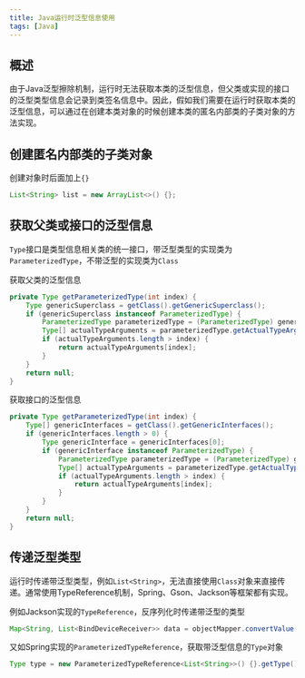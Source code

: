 ```yaml
---
title: Java运行时泛型信息使用
tags: [Java]
---
```


## 概述

由于Java泛型擦除机制，运行时无法获取本类的泛型信息，但父类或实现的接口的泛型类型信息会记录到类签名信息中。因此，假如我们需要在运行时获取本类的泛型信息，可以通过在创建本类对象的时候创建本类的匿名内部类的子类对象的方法实现。

## 创建匿名内部类的子类对象

创建对象时后面加上`{}`
```java
List<String> list = new ArrayList<>() {};
```

## 获取父类或接口的泛型信息

`Type`接口是类型信息相关类的统一接口，带泛型类型的实现类为`ParameterizedType`，不带泛型的实现类为`Class`

获取父类的泛型信息
```java
private Type getParameterizedType(int index) {  
    Type genericSuperclass = getClass().getGenericSuperclass();  
    if (genericSuperclass instanceof ParameterizedType) {  
        ParameterizedType parameterizedType = (ParameterizedType) genericSuperclass;  
        Type[] actualTypeArguments = parameterizedType.getActualTypeArguments();  
        if (actualTypeArguments.length > index) {  
            return actualTypeArguments[index];  
        }  
    }  
    return null;  
}
```

获取接口的泛型信息
```java
private Type getParameterizedType(int index) {  
    Type[] genericInterfaces = getClass().getGenericInterfaces();  
    if (genericInterfaces.length > 0) {
        Type genericInterface = genericInterfaces[0];
        if (genericInterface instanceof ParameterizedType) {  
            ParameterizedType parameterizedType = (ParameterizedType) genericSuperclass;  
            Type[] actualTypeArguments = parameterizedType.getActualTypeArguments();  
            if (actualTypeArguments.length > index) {  
                return actualTypeArguments[index];  
            }  
        }  
    }
    return null;  
}
```

## 传递泛型类型

运行时传递带泛型类型，例如`List<String>`，无法直接使用`Class`对象来直接传递。通常使用TypeReference机制，Spring、Gson、Jackson等框架都有实现。

例如Jackson实现的`TypeReference`，反序列化时传递带泛型的类型
```java
Map<String, List<BindDeviceReceiver>> data = objectMapper.convertValue(receiver.getData(), new TypeReference<Map<String, List<BindDeviceReceiver>>>() {});
```

又如Spring实现的`ParameterizedTypeReference`，获取带泛型信息的`Type`对象
```java
Type type = new ParameterizedTypeReference<List<String>>() {}.getType();
```